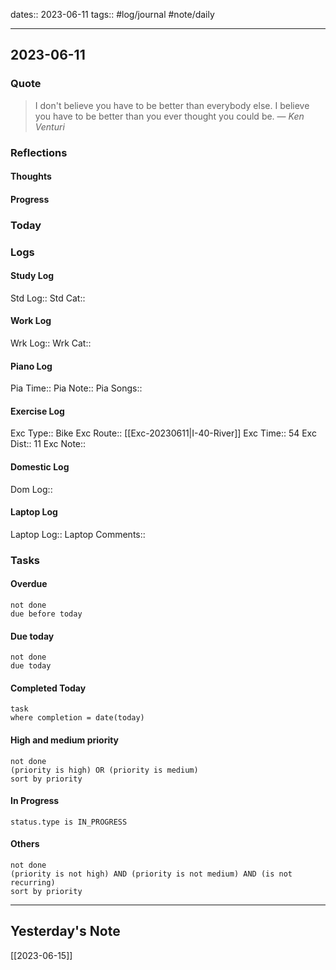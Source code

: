 dates:: 2023-06-11
tags:: #log/journal #note/daily 

---
## 2023-06-11

### Quote

> I don't believe you have to be better than everybody else. I believe you have to be better than you ever thought you could be.
> — <cite>Ken Venturi</cite>


### Reflections

#### Thoughts

#### Progress

### Today


### Logs

#### Study Log
Std Log:: 
Std Cat:: 

#### Work Log
Wrk Log:: 
Wrk Cat:: 

#### Piano Log

Pia Time:: 
Pia Note:: 
Pia Songs:: 

#### Exercise Log

Exc Type:: Bike
Exc Route:: [[Exc-20230611|I-40-River]]
Exc Time:: 54
Exc Dist:: 11
Exc Note:: 

#### Domestic Log

Dom Log:: 

#### Laptop Log

Laptop Log:: 
Laptop Comments::

### Tasks

#### Overdue

```tasks
not done
due before today
```


#### Due today

```tasks
not done
due today
```

#### Completed Today

```dataview
task
where completion = date(today)
```


#### High and medium priority

```tasks
not done
(priority is high) OR (priority is medium)
sort by priority
```

#### In Progress

```tasks
status.type is IN_PROGRESS
```

#### Others

```tasks
not done
(priority is not high) AND (priority is not medium) AND (is not recurring)
sort by priority
```


---
## Yesterday's Note

[[2023-06-15]]


